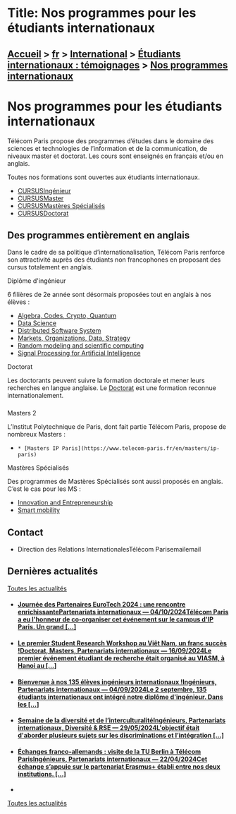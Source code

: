 # Title: Nos programmes pour les étudiants internationaux

## [Accueil](https://www.telecom-paris.fr "https://www.telecom-paris.fr") > [fr](https://www.telecom-paris.fr/fr "fr") > [International](https://www.telecom-paris.fr/fr/international "International") > [Étudiants internationaux : témoignages](https://www.telecom-paris.fr/fr/international/etudiants "Étudiants internationaux : témoignages") > [Nos programmes internationaux](https://www.telecom-paris.fr/fr/international/etudiants/programmes)

[](https://www.telecom-paris.fr/fr/accueil)

# Nos programmes pour les étudiants internationaux

Télécom Paris propose des programmes d’études dans le domaine des sciences et
technologies de l’information et de la communication, de niveaux master et
doctorat. Les cours sont enseignés en français et/ou en anglais.

Toutes nos formations sont ouvertes aux étudiants internationaux.

  * [CURSUSIngénieur](https://www.telecom-paris.fr/fr/ingenieur "Cursus Ingénieur")
  * [CURSUSMaster](https://www.telecom-paris.fr/fr/masters "Cursus Master")
  * [CURSUSMastères Spécialisés](https://www.telecom-paris.fr/fr/masteres-specialises "Cursus Mastères Spécialisés")
  * [CURSUSDoctorat](https://www.telecom-paris.fr/fr/doctorat "Cursus Doctorat")

## Des programmes entièrement en anglais

Dans le cadre de sa politique d’internationalisation, Télécom Paris renforce
son attractivité auprès des étudiants non francophones en proposant des cursus
totalement en anglais.

Diplôme d'ingénieur

6 filières de 2e année sont désormais proposées tout en anglais à nos élèves :

  * [Algebra, Codes, Crypto, Quantum](https://www.telecom-paris.fr/en/engineering/training/2nd-year-choose/applied-algebra)
  * [Data Science](https://www.telecom-paris.fr/en/engineering/training/2nd-year-choose/data-science)
  * [Distributed Software System](https://www.telecom-paris.fr/en/engineering/training/2nd-year-choose/distributed-software-systems)
  * [Markets, Organizations, Data, Strategy](https://www.telecom-paris.fr/en/engineering/training/2nd-year-choose/markets-organization-data-strategy)
  * [Random modeling and scientific computing](https://www.telecom-paris.fr/en/engineering/training/2nd-year-choose/random-modeling-scientific-computing)
  * [Signal Processing for Artificial Intelligence](https://www.telecom-paris.fr/en/engineering/training/2nd-year-choose/signal-processing-artificial-intelligence)

Doctorat

Les doctorants peuvent suivre la formation doctorale et mener leurs recherches
en langue anglaise. Le [Doctorat](/fr/doctorat/grade) est une formation
reconnue internationalement.

###

Masters 2

L’Institut Polytechnique de Paris, dont fait partie Télécom Paris, propose de
nombreux Masters :

  *     * [Masters IP Paris](https://www.telecom-paris.fr/en/masters/ip-paris)

Mastères Spécialisés

Des programmes de Mastères Spécialisés sont aussi proposés en anglais. C’est
le cas pour les MS :

  * [Innovation and Entrepreneurship](https://www.telecom-paris.fr/en/post-masters-degree/training-innovation-entrepreneurship "Innovation and Entrepreneurship")
  * [Smart mobility](https://www.telecom-paris.fr/en/post-masters-degree/training-smart-mobility)

## Contact

  * Direction des Relations InternationalesTélécom Parisemailemail

## Dernières actualités

[Toutes les actualités](https://www.telecom-paris.fr/news/newsroom "Toutes les
actualités")

  * #### [Journée des Partenaires EuroTech 2024 : une rencontre enrichissantePartenariats internationaux — 04/10/2024Télécom Paris a eu l'honneur de co-organiser cet événement sur le campus d'IP Paris. Un grand [...]](https://www.telecom-paris.fr/eurotech-partner-days-2024-rencontre-enrichissante "Journée des Partenaires EuroTech 2024 : une rencontre enrichissante")
  * #### [Le premier Student Research Workshop au Viêt Nam, un franc succès !Doctorat, Masters, Partenariats internationaux — 16/09/2024Le premier événement étudiant de recherche était organisé au VIASM, à Hanoi au [...]](https://www.telecom-paris.fr/evenement-etudiant-recherche-viasm-vietnam "Le premier Student Research Workshop au Viêt Nam, un franc succès !")
  * #### [Bienvenue à nos 135 élèves ingénieurs internationaux !Ingénieurs, Partenariats internationaux — 04/09/2024Le 2 septembre, 135 étudiants internationaux ont intégré notre diplôme d'ingénieur. Dans les [...]](https://www.telecom-paris.fr/bienvenue-135-eleves-ingenieurs-internationaux "Bienvenue à nos 135 élèves ingénieurs internationaux !")
  * #### [Semaine de la diversité et de l’interculturalitéIngénieurs, Partenariats internationaux, Diversité & RSE — 29/05/2024L'objectif était d'aborder plusieurs sujets sur les discriminations et l’intégration [...]](https://www.telecom-paris.fr/fr/div/semaine-diversite-interculturalite "Semaine de la diversité et de l’interculturalité")
  * #### [Échanges franco-allemands : visite de la TU Berlin à Télécom ParisIngénieurs, Partenariats internationaux — 22/04/2024Cet échange s’appuie sur le partenariat Erasmus+ établi entre nos deux institutions. [...]](https://www.telecom-paris.fr/visite-tu-berlin "Échanges franco-allemands : visite de la TU Berlin à Télécom Paris")
  * 

[Toutes les actualités](https://www.telecom-paris.fr/news/newsroom "Toutes les
actualités")

